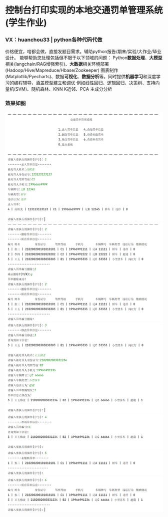 # 控制台打印实现的本地交通罚单管理系统(学生作业)
### VX：huanchou33  |  python各种代码代做
价格便宜，啥都会做，直接发题目需求。辅助python报告/期末/实验/大作业/毕业设计。
能够帮助您处理包括但不限于以下领域的问题：
Python**数据处理**、**大模型**相关(langchain/RAG增强索引)、**大数据**相关环境部署(Hadoop/Hive/Mapreduce/Hbase/Zookeeper)
图表制作(Matplotlib/Pyecharts)、数据**可视化**、**数据分析**等。同时提供**机器学习**和深度学习的编程辅导，涵盖模型建立和调优
例如线性回归、逻辑回归、决策树、支持向量机(SVM)、随机森林、KNN K近邻、PCA 主成分分析

### 效果如图
![page 1](./img/1.png)  
![page 1](./img/2.png)  
![page 1](./img/3.png)  
![page 1](./img/4.png)  
![page 1](./img/5.png)  
![page 1](./img/6.png)  
